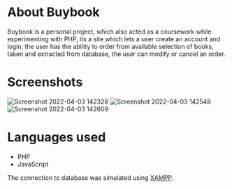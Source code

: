 # About Buybook

Buybook is a personal project, which also acted as a coursework while experimenting with PHP, its a site which lets a user create an account and login, 
the user has the ability to order from available selection of books, taken and extracted from database, the user can modify or cancel an order.

# Screenshots
![Screenshot 2022-04-03 142328](https://user-images.githubusercontent.com/64515038/161426715-8fe2bf72-6afc-4a94-89ed-df37284646bf.png)
![Screenshot 2022-04-03 142548](https://user-images.githubusercontent.com/64515038/161426718-63a99435-66d5-49cd-9b29-f4073791f792.png)
![Screenshot 2022-04-03 142609](https://user-images.githubusercontent.com/64515038/161426719-8d48d243-5312-4dcc-b51b-87bce2a0ef5b.png)

# Languages used
* PHP
* JavaScript

The connection to database was simulated using [XAMPP](https://www.apachefriends.org/index.html).
